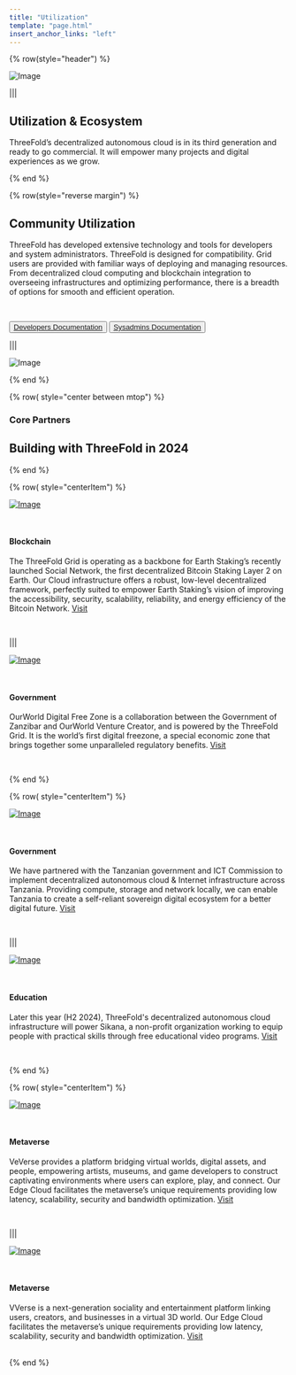 ```yaml
---
title: "Utilization"
template: "page.html"
insert_anchor_links: "left"
---
```



<!-- section 1  -->

<div class="container mx-auto">

{% row(style="header") %}

![Image](header_ecosystem.png)

|||

## **Utilization & <span class="blue">Ecosystem**</span>

ThreeFold’s decentralized autonomous cloud is in its third generation and ready to go commercial. It will empower many projects and digital experiences as we grow.

{% end %}




<!-- section 2  -->

{% row(style="reverse margin") %}

## **Community Utilization**

ThreeFold has developed extensive technology and tools for developers and system administrators. ThreeFold is designed for compatibility. Grid users are provided with familiar ways of deploying and managing resources. From decentralized cloud computing and blockchain integration to overseeing infrastructures and optimizing performance, there is a breadth of options for smooth and efficient operation.

<br>

<button>[Developers Documentation](https://manual.grid.tf/developers/developers.html)</button>
<button>[Sysadmins Documentation](https://manual.grid.tf/system_administrators/system_administrators.html)</button>

|||

![Image](utilization_community.png#mx-auto)

{% end %}




<!-- section 3  -->

{% row( style="center between mtop") %}

### Core Partners
## **Building with ThreeFold in 2024**

{% end %}


{% row( style="centerItem") %}

<div class="my-2 lg:my-6">

<div class="shadow-md rounded-md border-solid border-2 border-gray-100 p-2 lg:p-4 my-0 lg:my-4">

[![Image](social_logo.png#icon#mx-auto)](https://www.social.network/en)

</div>

<br>

#### Blockchain
<!-- ### <span class="blue">**Social Network**</span> -->

The ThreeFold Grid is operating as a backbone for Earth Staking’s recently launched Social Network, the first decentralized Bitcoin Staking Layer 2 on Earth. Our Cloud infrastructure offers a robust, low-level decentralized framework, perfectly suited to empower Earth Staking’s vision of improving the accessibility, security, scalability, reliability, and energy efficiency of the Bitcoin Network. [Visit](https://www.social.network/en)

</div>

<br>

|||

<div class="my-2 lg:my-6">

<div class="shadow-md rounded-md border-solid border-2 border-gray-100 p-2 lg:p-4 my-0 lg:my-4">

[![Image](ourworld_logo.png#icon#mx-auto)](https://www.social.network/en)

</div>

<br>

#### Government
<!-- ### <span class="blue">**OurWorld Free Zone**</span> -->

OurWorld Digital Free Zone is a collaboration between the Government of Zanzibar and OurWorld Venture Creator, and is powered by the ThreeFold Grid. It is the world’s first digital freezone, a special economic zone that brings together some unparalleled regulatory benefits. [Visit](https://www.social.network/en)

</div>

<br>

{% end %}


{% row( style="centerItem") %}

<div class="my-2 lg:my-6">

<div class="shadow-md rounded-md border-solid border-2 border-gray-100 p-2 lg:p-4 my-0 lg:my-4">

[![Image](ict_logo.png#icon#mx-auto)](https://www.ictc.go.tz/)

</div>

<br>

#### Government
<!-- ### <span class="blue">**ICT Commission (TZ)**</span> -->

We have partnered with the Tanzanian government and ICT Commission to implement decentralized autonomous cloud & Internet infrastructure across Tanzania. Providing compute, storage and network locally, we can enable Tanzania to create a self-reliant sovereign digital ecosystem for a better digital future. [Visit](https://www.ictc.go.tz/)

</div>

<br>

|||

<div class="my-2 lg:my-6">

<div class="shadow-md rounded-md border-solid border-2 border-gray-100 p-2 lg:p-4 my-0 lg:my-4">

[![Image](sikana_logo.png#icon#mx-auto)](https://www.sikana.tv/en)

</div>

<br>

#### Education
<!-- ### <span class="blue">**Sikana**</span> -->

Later this year (H2 2024), ThreeFold's decentralized autonomous cloud infrastructure will power Sikana, a non-profit organization working to equip people with practical skills through free educational video programs. [Visit](https://www.sikana.tv/en)

</div>

<br>

{% end %}

{% row( style="centerItem") %}

<div class="my-2 lg:my-6">

<div class="shadow-md rounded-md border-solid border-2 border-gray-100 p-2 lg:p-4 my-0 lg:my-4">

[![Image](veverse_logo.png#icon#mx-auto)](https://veverse.com/)

</div>
<br>

#### Metaverse
<!-- ### <span class="blue">**VeVerse**</span> -->

VeVerse provides a platform bridging virtual worlds, digital assets, and people, empowering artists, museums, and game developers to construct captivating environments where users can explore, play, and connect. Our Edge Cloud facilitates the metaverse’s unique requirements providing low latency, scalability, security and bandwidth optimization. [Visit](https://veverse.com/) 

</div>

<br>

|||

<div class="my-2 lg:my-6">

<div class="shadow-md rounded-md border-solid border-2 border-gray-100 p-2 lg:p-4 my-0 lg:my-4">

[![Image](vverse_logo.png#icon#mx-auto)](https://www.vverse.co/)

</div>
<br>

#### Metaverse
<!-- ### <span class="blue">**VVerse**</span> -->

VVerse is a next-generation sociality and entertainment platform linking users, creators, and businesses in a virtual 3D world. Our Edge Cloud facilitates the metaverse’s unique requirements providing low latency, scalability, security and bandwidth optimization. [Visit](https://www.vverse.co/) 

</div>

<br>
{% end %}


</div>